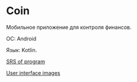 # Coin

Мобильное приложение для контроля финансов.

ОС: Android  

Язык: Kotlin.  

[SRS of program](https://github.com/IlyaLazowski/lab2_ZhTSRPO/blob/main/docs/requirements/SRS.md)

[User interface images](https://github.com/IlyaLazowski/lab2_ZhTSRPO/tree/main/docs/mocaps)
